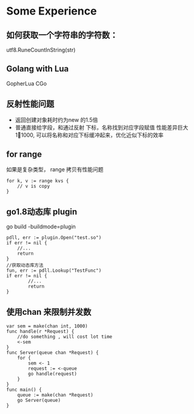 
# Some Experience

## 如何获取一个字符串的字符数：
utf8.RuneCountInString(str)

## Golang with Lua
GopherLua  CGo

## 反射性能问题
+ 返回创建对象耗时约为new 的1.5倍  
+ 普通直接给字段，和通过反射 下标，名称找到对应字段赋值 性能差异巨大 1:100:1000, 可以将名称和对应下标缓冲起来，优化近似下标的效率

## for range
如果是复杂类型， range 拷贝有性能问题
~~~ golang
for k, v := range kvs {
    // v is copy
}
~~~


## go1.8动态库 plugin 
go build -buildmode=plugin
~~~ golang
pdll, err := plugin.Open("test.so")
if err != nil {
    //...
    return 
}
//获取动态库方法
fun, err := pdll.Lookup("TestFunc")
if err != nil {
        //...
        return
}

~~~

## 使用chan 来限制并发数
~~~ golang
var sem = make(chan int, 1000)
func handle(r *Request) {
    //do something , will cost lot time
    <-sem
}
func Server(queue chan *Request) {
    for {
        sem <- 1
        request := <-queue
        go handle(request)
    }
}
func main() {
    queue := make(chan *Request)
    go Server(queue)
}
~~~






